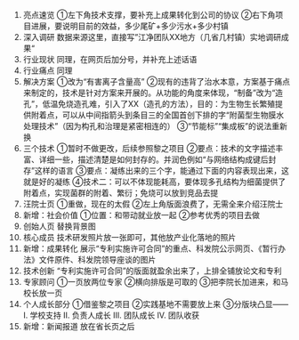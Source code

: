 1. 亮点速览
①左下角技术支撑，要补充上成果转化到公司的协议
②右下角项目进展，要说明目前的效益，多少尾矿+多少污水+多少村镇
2. 深入调研
数据来源这里，直接写”江净团队XX地方（几省几村镇）实地调研成果“
3. 行业现状
同理，在网页后加分号，并补充上述话语
4. 行业痛点
同理
5. 解决方案
①改为“有害离子含量高”
②现有的违背了治水本意，方案基于痛点来制定的，技术是针对方案来开展的。从功能的角度来体现，“制备”改为“造孔”，低温免烧造孔难，引入了XX（造孔的方法），目的：为生物生长繁殖提供附着点，可以从中间指箭头到条目三的全国首创下排的字“附菌型生物膜水处理技术”（因为构孔和治理是紧密相连的）
③“节能标”“集成板”的说法重新换
6. 三个技术
①暂时不做更改，后续参照黎之项目
②要点：技术的文字描述丰富、详细一些，描述清楚是如何封存的。并润色例如“与网络结构成键后封存”这样的语言
③要点：凝练出来的三个字，能通过下面的内容表现出来，这就是好的凝练
④技术二：可以不体现能耗高，要体现多孔结构为细菌提供了附着点，实现菌群的附着、繁衍；免烧可以放到竞品去提
7. 汪院士页
①重做，现在的太假
②左上角版面浪费了，无需全来介绍汪院士
8. 新增：社会价值
①位置：和带动就业放一起
②参考优秀的项目去做
9. 创始人页
替换背景图
10. 核心成员
技术研发照片放一张即可，其他放产业化落地的照片
11. 新增：成果转化
展示“专利实施许可合同”的重点、科发院公示网页、《暂行办法》文件原件、科发院领导座谈的图片
12. 技术创新
“专利实施许可合同”的版面就盈余出来了，上排全铺放论文和专利
13. 专家顾问
①一页放两位专家
②横向排版是可取的
③把李院长加进来，和马校长放一页
14. 个人成长部分
①借鉴黎之项目
②实践基地不需要放上来
③分版块凸显——Ⅰ. 学校支持 Ⅱ. 负责人成长 Ⅲ. 团队成长 Ⅳ. 团队收获
15. 新增：新闻报道
放在省长页之后